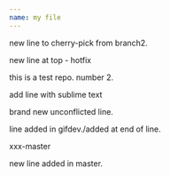 ```yaml
---
name: my file
---
```

new line to cherry-pick from branch2.

new line at top - hotfix

this is a test repo. number 2.

add line with sublime text

brand new unconflicted line.

line added in gifdev./added at end of line.

xxx-master

new line added in master.

